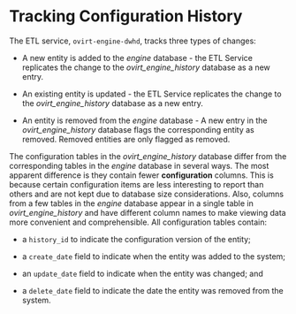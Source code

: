 # Tracking Configuration History

The ETL service, `ovirt-engine-dwhd`, tracks three types of changes:

* A new entity is added to the *engine* database - the ETL Service replicates the change to the *ovirt_engine_history* database as a new entry.

* An existing entity is updated - the ETL Service replicates the change to the *ovirt_engine_history* database as a new entry.

* An entity is removed from the *engine* database - A new entry in the *ovirt_engine_history* database flags the corresponding entity as removed. Removed entities are only flagged as removed.

The configuration tables in the *ovirt_engine_history* database differ from the corresponding tables in the *engine* database in several ways. The most apparent difference is they contain fewer **configuration** columns. This is because certain configuration items are less interesting to report than others and are not kept due to database size considerations. Also, columns from a few tables in the *engine* database appear in a single table in *ovirt_engine_history* and have different column names to make viewing data more convenient and comprehensible. All configuration tables contain: 

* a `history_id` to indicate the configuration version of the entity;

* a `create_date` field to indicate when the entity was added to the system;

* an `update_date` field to indicate when the entity was changed; and

* a `delete_date` field to indicate the date the entity was removed from the system.
